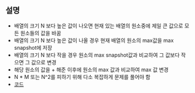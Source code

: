 ## 설명
* 배열의 크기 N 보다 높은 값이 나오면 현재 있는 배열의 원소중에 제일 큰 값으로 모든 원소들의 값을 바꿈 
* 배열의 크기 N 보다 높은 값이 나올 경우 현재 배열의 원소의 max값을 max snapshot에 저장
* 배열의 크기 N 보다 작을 경우 원소의 max snapshot값과 비교하여 그 값보다 작으면 그 값으로 변경
* 해당 원소의 값을 + 해준 이후에  원소의 max 값과 비교하여 max 값 변경
* N * M 또는 N^2를 피하기 위해 다소 복잡하게 문제를 풀어야 함
* [코드](Main.java)